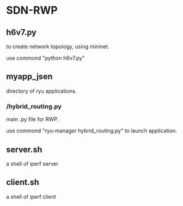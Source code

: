 # SDN-RWP

## h6v7.py 

to create network topology, using mininet.

use commond "python h6v7.py" 

## myapp_jsen 
 
directory of ryu applications.

### /hybrid_routing.py  

main .py file for RWP. 

use commond "ryu-manager hybrid_routing.py"  to launch application.

## server.sh 

a shell of iperf server

## client.sh 
 
a shell of iperf client


 
